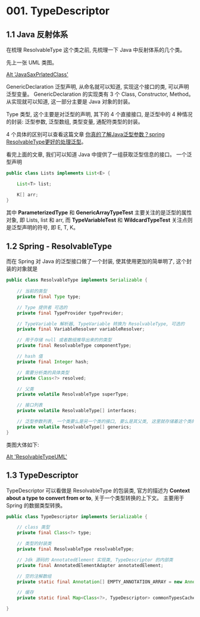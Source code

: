 # 001. TypeDescriptor


## 1.1 Java 反射体系 

在梳理 ResolvableType 这个类之前, 先梳理一下 Java 中反射体系的几个类。

先上一张 UML 类图。

[Alt 'JavaSaxPrlatedClass'](https://github.com/PictureRespository/Java/blob/main/Spring/Environment/JavaReflectUML.png?raw=true)


GenericDeclaration 泛型声明, 从命名就可以知道, 实现这个接口的类, 可以声明泛型变量。 GenericDeclaration 的实现类有 3 个 Class, Constructor, Method。
从实现就可以知道, 这一部分主要是 Java 对象的封装。

Type 类型, 这个主要是对泛型的声明, 其下的 4 个直接接口, 是泛型中的 4 种情况的封装: 泛型参数, 泛型数组, 类型变量, 通配符类型的封装。

4 个具体的区别可以查看这篇文章 [你真的了解Java泛型参数？spring ResolvableType更好的处理泛型](https://blog.csdn.net/u012881904/article/details/80813294)。

看完上面的文章, 我们可以知道 Java 中提供了一组获取泛型信息的接口。
一个泛型声明

```java
public class Lists implements List<E> {

    List<T> list;

    K[] arr;
}

```

其中 **ParameterizedType** 和 **GenericArrayTypeTest** 主要关注的是泛型的属性对象, 即 Lists, list 和 arr, 而 **TypeVariableTest** 和 **WildcardTypeTest** 关注点则是泛型声明的符号, 即 E, T, K。

## 1.2 Spring - ResolvableType

而在 Spring 对 Java 的泛型接口做了一个封装, 使其使用更加的简单明了, 这个封装的对象就是

```java
public class ResolvableType implements Serializable {
    
    // 当前的类型
    private final Type type;

    // Type 提供者 可选的 
    private final TypeProvider typeProvider;

    // TypeVariable 解析器, TypeVariable 转换为 ResolvableType, 可选的
    private final VariableResolver variableResolver;

    // 用于存储 null 或者数组推导出来的的类型
    private final ResolvableType componentType;

    // hash 值
    private final Integer hash;

    // 需要分析类的具体类型
    private Class<?> resolved;

    // 父类
    private volatile ResolvableType superType;

    // 接口列表
    private volatile ResolvableType[] interfaces;

    // 泛型参数列表, 一个类要么是另一个类的接口, 要么是其父类, 这里就存储着这个类的泛型的具体类型
    private volatile ResolvableType[] generics;
}
```

类图大体如下:

[Alt 'ResolvableTypeUML'](https://github.com/PictureRespository/Java/blob/main/Spring/Environment/ResolvableTypeUML.png?raw=true)


## 1.3 TypeDescriptor

TypeDescriptor 可以看做是 ResolvableType 的包装类, 官方的描述为 **Context about a type to convert from or to**, 关于一个类型转换的上下文。
主要用于 Spring 的数据类型转换。

```java
public class TypeDescriptor implements Serializable {

    // class 类型
    private final Class<?> type;

    // 类型的封装类
	private final ResolvableType resolvableType;

    // Jdk 源码的 AnnotatedElement 实现类, TypeDescriptor 的内部类
	private final AnnotatedElementAdapter annotatedElement;

    // 空的注解数组
    private static final Annotation[] EMPTY_ANNOTATION_ARRAY = new Annotation[0];

    // 缓存
	private static final Map<Class<?>, TypeDescriptor> commonTypesCache = new HashMap<>(32);

}
```
